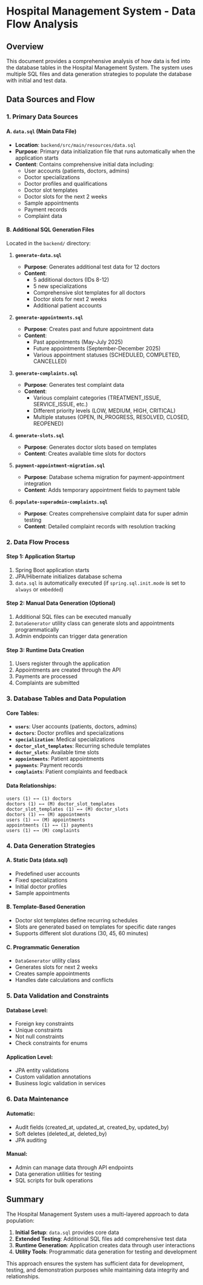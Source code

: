 # Hospital Management System - Data Flow Analysis

## Overview
This document provides a comprehensive analysis of how data is fed into the database tables in the Hospital Management System. The system uses multiple SQL files and data generation strategies to populate the database with initial and test data.

## Data Sources and Flow

### 1. Primary Data Sources

#### A. `data.sql` (Main Data File)
- **Location**: `backend/src/main/resources/data.sql`
- **Purpose**: Primary data initialization file that runs automatically when the application starts
- **Content**: Contains comprehensive initial data including:
  - User accounts (patients, doctors, admins)
  - Doctor specializations
  - Doctor profiles and qualifications
  - Doctor slot templates
  - Doctor slots for the next 2 weeks
  - Sample appointments
  - Payment records
  - Complaint data

#### B. Additional SQL Generation Files
Located in the `backend/` directory:

1. **`generate-data.sql`**
   - **Purpose**: Generates additional test data for 12 doctors
   - **Content**: 
     - 5 additional doctors (IDs 8-12)
     - 5 new specializations
     - Comprehensive slot templates for all doctors
     - Doctor slots for next 2 weeks
     - Additional patient accounts

2. **`generate-appointments.sql`**
   - **Purpose**: Creates past and future appointment data
   - **Content**:
     - Past appointments (May-July 2025)
     - Future appointments (September-December 2025)
     - Various appointment statuses (SCHEDULED, COMPLETED, CANCELLED)

3. **`generate-complaints.sql`**
   - **Purpose**: Generates test complaint data
   - **Content**:
     - Various complaint categories (TREATMENT_ISSUE, SERVICE_ISSUE, etc.)
     - Different priority levels (LOW, MEDIUM, HIGH, CRITICAL)
     - Multiple statuses (OPEN, IN_PROGRESS, RESOLVED, CLOSED, REOPENED)

4. **`generate-slots.sql`**
   - **Purpose**: Generates doctor slots based on templates
   - **Content**: Creates available time slots for doctors

5. **`payment-appointment-migration.sql`**
   - **Purpose**: Database schema migration for payment-appointment integration
   - **Content**: Adds temporary appointment fields to payment table

6. **`populate-superadmin-complaints.sql`**
   - **Purpose**: Creates comprehensive complaint data for super admin testing
   - **Content**: Detailed complaint records with resolution tracking

### 2. Data Flow Process

#### Step 1: Application Startup
1. Spring Boot application starts
2. JPA/Hibernate initializes database schema
3. `data.sql` is automatically executed (if `spring.sql.init.mode` is set to `always` or `embedded`)

#### Step 2: Manual Data Generation (Optional)
1. Additional SQL files can be executed manually
2. `DataGenerator` utility class can generate slots and appointments programmatically
3. Admin endpoints can trigger data generation

#### Step 3: Runtime Data Creation
1. Users register through the application
2. Appointments are created through the API
3. Payments are processed
4. Complaints are submitted

### 3. Database Tables and Data Population

#### Core Tables:
- **`users`**: User accounts (patients, doctors, admins)
- **`doctors`**: Doctor profiles and specializations
- **`specialization`**: Medical specializations
- **`doctor_slot_templates`**: Recurring schedule templates
- **`doctor_slots`**: Available time slots
- **`appointments`**: Patient appointments
- **`payments`**: Payment records
- **`complaints`**: Patient complaints and feedback

#### Data Relationships:
```
users (1) ←→ (1) doctors
doctors (1) ←→ (M) doctor_slot_templates
doctor_slot_templates (1) ←→ (M) doctor_slots
doctors (1) ←→ (M) appointments
users (1) ←→ (M) appointments
appointments (1) ←→ (1) payments
users (1) ←→ (M) complaints
```

### 4. Data Generation Strategies

#### A. Static Data (data.sql)
- Predefined user accounts
- Fixed specializations
- Initial doctor profiles
- Sample appointments

#### B. Template-Based Generation
- Doctor slot templates define recurring schedules
- Slots are generated based on templates for specific date ranges
- Supports different slot durations (30, 45, 60 minutes)

#### C. Programmatic Generation
- `DataGenerator` utility class
- Generates slots for next 2 weeks
- Creates sample appointments
- Handles date calculations and conflicts

### 5. Data Validation and Constraints

#### Database Level:
- Foreign key constraints
- Unique constraints
- Not null constraints
- Check constraints for enums

#### Application Level:
- JPA entity validations
- Custom validation annotations
- Business logic validation in services

### 6. Data Maintenance

#### Automatic:
- Audit fields (created_at, updated_at, created_by, updated_by)
- Soft deletes (deleted_at, deleted_by)
- JPA auditing

#### Manual:
- Admin can manage data through API endpoints
- Data generation utilities for testing
- SQL scripts for bulk operations

## Summary

The Hospital Management System uses a multi-layered approach to data population:

1. **Initial Setup**: `data.sql` provides core data
2. **Extended Testing**: Additional SQL files add comprehensive test data
3. **Runtime Generation**: Application creates data through user interactions
4. **Utility Tools**: Programmatic data generation for testing and development

This approach ensures the system has sufficient data for development, testing, and demonstration purposes while maintaining data integrity and relationships.
